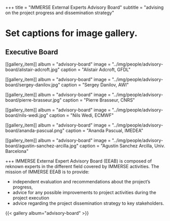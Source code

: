 +++
title = "IMMERSE External Experts Advisory Board"
subtitle = "advising on the project progress and dissemination strategy"

# Set captions for image gallery.

## Executive Board 

[[gallery_item]]
album = "advisory-board"
image = "../img/people/advisory-board/alistair-adcroft.jpg"
caption = "Alistair Adcroft, GFDL"

[[gallery_item]]
album = "advisory-board"
image = "../img/people/advisory-board/sergey-danilov.jpg"
caption = "Sergey Danilov, AWI"

[[gallery_item]]
album = "advisory-board"
image = "../img/people/advisory-board/pierre-brasseur.jpg"
caption = "Pierre Brasseur, CNRS"

[[gallery_item]]
album = "advisory-board"
image = "../img/people/advisory-board/nils-wedi.jpg"
caption = "Nils Wedi, ECMWF"

[[gallery_item]]
album = "advisory-board"
image = "../img/people/advisory-board/ananda-pascual.png"
caption = "Ananda Pascual, IMEDEA"

[[gallery_item]]
album = "advisory-board"
image = "../img/people/advisory-board/agustin-sanchez-arcilla.jpg"
caption = "Agustin Sanchez Arcilla, Univ. Barcelona"


+++
IMMERSE External Expert Advisory Board (EEAB) is composed of reknown experts in the different field covered by IMMERSE activities. The mission of IMMERSE EEAB is to provide: 

 - independent evaluation and recommendations about the project’s progress, 
 - advice for any possible improvements to project activities during the project execution
 - advice regarding the project dissemination strategy to key stakeholders.

{{< gallery album="advisory-board" >}}


